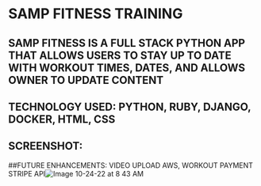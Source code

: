 # SAMP FITNESS TRAINING

## SAMP FITNESS IS A FULL STACK PYTHON APP THAT ALLOWS USERS TO STAY UP TO DATE WITH WORKOUT TIMES, DATES, AND ALLOWS OWNER TO UPDATE CONTENT

## TECHNOLOGY USED: PYTHON, RUBY, DJANGO, DOCKER, HTML, CSS

## SCREENSHOT:


##FUTURE ENHANCEMENTS: VIDEO UPLOAD AWS, WORKOUT PAYMENT STRIPE API![Image 10-24-22 at 8 43 AM](https://user-images.githubusercontent.com/110398197/197529080-788f1f96-d85d-47f7-8f6a-0f6b3e43d871.jpeg)

